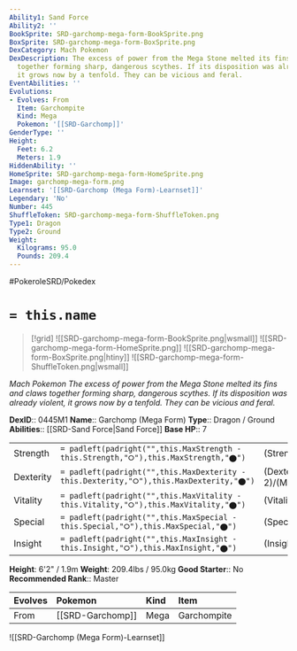 ```yaml
---
Ability1: Sand Force
Ability2: ''
BookSprite: SRD-garchomp-mega-form-BookSprite.png
BoxSprite: SRD-garchomp-mega-form-BoxSprite.png
DexCategory: Mach Pokemon
DexDescription: The excess of power from the Mega Stone melted its fins and claws
  together forming sharp, dangerous scythes. If its disposition was already violent,
  it grows now by a tenfold. They can be vicious and feral.
EventAbilities: ''
Evolutions:
- Evolves: From
  Item: Garchompite
  Kind: Mega
  Pokemon: '[[SRD-Garchomp]]'
GenderType: ''
Height:
  Feet: 6.2
  Meters: 1.9
HiddenAbility: ''
HomeSprite: SRD-garchomp-mega-form-HomeSprite.png
Image: garchomp-mega-form.png
Learnset: '[[SRD-Garchomp (Mega Form)-Learnset]]'
Legendary: 'No'
Number: 445
ShuffleToken: SRD-garchomp-mega-form-ShuffleToken.png
Type1: Dragon
Type2: Ground
Weight:
  Kilograms: 95.0
  Pounds: 209.4
---
```


#PokeroleSRD/Pokedex

# `= this.name`

> [!grid]
> ![[SRD-garchomp-mega-form-BookSprite.png|wsmall]]
> ![[SRD-garchomp-mega-form-HomeSprite.png]]
> ![[SRD-garchomp-mega-form-BoxSprite.png|htiny]]
> ![[SRD-garchomp-mega-form-ShuffleToken.png|wsmall]]


*Mach Pokemon*
*The excess of power from the Mega Stone melted its fins and claws together forming sharp, dangerous scythes. If its disposition was already violent, it grows now by a tenfold. They can be vicious and feral.*

**DexID**:: 0445M1
**Name**:: Garchomp (Mega Form)
**Type**:: Dragon / Ground
**Abilities**:: [[SRD-Sand Force|Sand Force]]
**Base HP**:: 7

|           |                                                                                        |                                          |
| --------- | -------------------------------------------------------------------------------------- | ---------------------------------------- |
| Strength  | `= padleft(padright("",this.MaxStrength - this.Strength,"⭘"),this.MaxStrength,"⬤")`    | (Strength::4)/(MaxStrength::9)   |
| Dexterity | `= padleft(padright("",this.MaxDexterity - this.Dexterity,"⭘"),this.MaxDexterity,"⬤")` | (Dexterity:: 2)/(MaxDexterity::5) |
| Vitality  | `= padleft(padright("",this.MaxVitality - this.Vitality,"⭘"),this.MaxVitality,"⬤")`    | (Vitality::3)/(MaxVitality::6)   |
| Special   | `= padleft(padright("",this.MaxSpecial - this.Special,"⭘"),this.MaxSpecial,"⬤")`       | (Special::3)/(MaxSpecial::7)     |
| Insight   | `= padleft(padright("",this.MaxInsight - this.Insight,"⭘"),this.MaxInsight,"⬤")`       | (Insight::3)/(MaxInsight::6)     |

**Height**: 6'2" / 1.9m
**Weight**: 209.4lbs / 95.0kg
**Good Starter**:: No
**Recommended Rank**:: Master

| Evolves   | Pokemon          | Kind   | Item        |
|:----------|:-----------------|:-------|:------------|
| From      | [[SRD-Garchomp]] | Mega   | Garchompite |

![[SRD-Garchomp (Mega Form)-Learnset]]